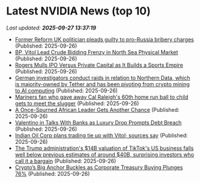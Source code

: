 # Latest NVIDIA News (top 10)
_Last updated: **2025-09-27 13:37:19**_

- [Former Reform UK politician pleads guilty to pro-Russia bribery charges](https://biztoc.com/x/46f611f83d535344) (Published: 2025-09-26)
- [BP, Vitol Lead Crude Bidding Frenzy in North Sea Physical Market](https://biztoc.com/x/a3fc873b6c0a04b2) (Published: 2025-09-26)
- [Rogers Mulls IPO Versus Private Capital as It Builds a Sports Empire](https://biztoc.com/x/c67427da906db40e) (Published: 2025-09-26)
- [German investigators conduct raids in relation to Northern Data, which is majority-owned by Tether and has been pivoting from crypto mining to AI computing](https://biztoc.com/x/366d7c577686ea56) (Published: 2025-09-26)
- [Mariners fan who gave away Cal Raleigh's 60th home run ball to child gets to meet the slugger](https://biztoc.com/x/64514273546efedf) (Published: 2025-09-26)
- [A Once-Spurned African Leader Gets Another Chance](https://biztoc.com/x/7c353f91838f3da2) (Published: 2025-09-26)
- [Valentino in Talks With Banks as Luxury Drop Prompts Debt Breach](https://biztoc.com/x/895424b88e7cbf2e) (Published: 2025-09-26)
- [Indian Oil Corp plans trading tie up with Vitol; sources say](https://biztoc.com/x/f1d528232c70a074) (Published: 2025-09-26)
- [The Trump administration's $14B valuation of TikTok's US business falls well below previous estimates of around $40B, surprising investors who call it a bargain](https://biztoc.com/x/def5a47990ac762b) (Published: 2025-09-26)
- [Crypto’s Big Anchor Buckles as Corporate Treasury Buying Plunges 76%](https://biztoc.com/x/91c919065f45270c) (Published: 2025-09-26)
